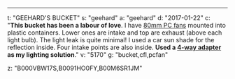 ---
t: "GEEHARD'S BUCKET"
s: "geehard"
a: "geehard"
d: "2017-01-22"
c: "<strong>This bucket has been a labour of love</strong>. I have <a href='http://www.amazon.com/gp/product/B002R9RBO0/ref=as_li_tl?ie=UTF8&camp=1789&creative=390957&creativeASIN=B002R9RBO0&linkCode=as2&tag=spacbuck-20&linkId=7A2LO6CV2AZYV5CP'>80mm PC fans</a> mounted into plastic containers. Lower ones are intake and top are exhaust (above each light bulb). The light leak is quite minimal! I used a car sun shade for the reflection inside. Four intake points are also inside. <strong>Used a <a href='http://www.amazon.com/gp/product/B0091HO0FY/ref=as_li_ss_tl?ie=UTF8&camp=1789&creative=390957&creativeASIN=B0091HO0FY&linkCode=as2&tag=spacbuck-20'>4-way adapter</a> as my lighting solution</strong>."
v: "5170"
g: "bucket,cfl,pcfan"

z: "B000VBW17S,B0091HO0FY,B00M6SR1JM"
